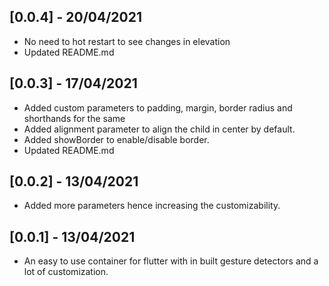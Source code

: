 ## [0.0.4] - 20/04/2021

* No need to hot restart to see changes in elevation
* Updated README.md

## [0.0.3] - 17/04/2021

* Added custom parameters to padding, margin, border radius and shorthands for the same
* Added alignment parameter to align the child in center by default.
* Added showBorder to enable/disable border.
* Updated README.md

## [0.0.2] - 13/04/2021

* Added more parameters hence increasing the customizability.

## [0.0.1] - 13/04/2021

* An easy to use container for flutter with in built gesture detectors and a lot of customization.
